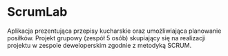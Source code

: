 

# ScrumLab

Aplikacja prezentująca przepisy kucharskie oraz umożliwiająca planowanie posiłków. Projekt grupowy (zespół 5 osób) skupiający się na realizacji projektu w zespole deweloperskim zgodnie z metodyką SCRUM.
